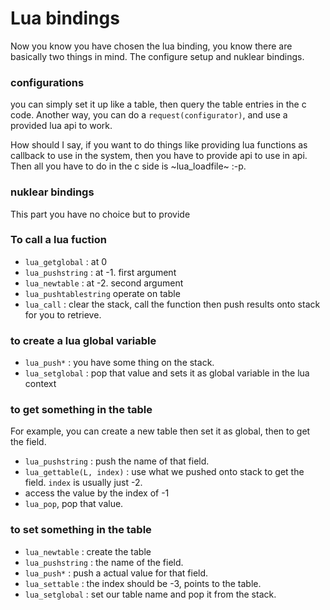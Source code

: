 # Lua bindings

Now you know you have chosen the lua binding, you know there are basically two
things in mind. The configure setup and nuklear bindings.


### configurations
you can simply set it up like a table, then query the table entries in the c
code. Another way, you can do a `request(configurator)`, and use a provided lua
api to work.

How should I say, if you want to do things like providing lua functions as
callback to use in the system, then you have to provide api to use in api.
Then all you have to do in the c side is ~lua_loadfile~ :-p.


### nuklear bindings
This part you have no choice but to provide


### To call a lua fuction
- `lua_getglobal` : at 0
- `lua_pushstring` : at -1. first argument
- `lua_newtable` : at -2. second argument
- `lua_pushtablestring` operate on table
- `lua_call` : clear the stack, call the function then push results onto stack
  for you to retrieve.


### to create a lua global variable
- `lua_push*` : you have some thing on the stack.
- `lua_setglobal` : pop that value and sets it as global variable in the lua
  context


### to get something in the table

For example, you can create a new table then set it as global, then to get the
field.

- `lua_pushstring` : push the name of that field.
- `lua_gettable(L, index)` : use what we pushed onto stack to get the
  field. `index` is usually just -2.
- access the value by the index of -1
- `lua_pop`, pop that value.

### to set something in the table
- `lua_newtable` : create the table
- `lua_pushstring` : the name of the field.
- `lua_push*` : push a actual value for that field.
- `lua_settable` : the index should be -3, points to the table.
- `lua_setglobal` : set our table name and pop it from the stack.
